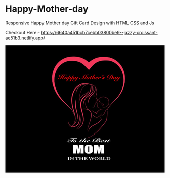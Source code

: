 # Happy-Mother-day
Responsive Happy Mother day Gift Card Design with HTML CSS and Js

Checkout Here:- https://6640a451bcb7cebb03800be9--jazzy-croissant-ae51b3.netlify.app/

![](./mother's%20day.JPG)
